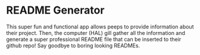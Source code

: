 # **README Generator**

This super fun and functional app allows peeps to provide information about their project. Then, the computer (HAL) gill gather all the information and generate a super professional README file that can be inserted to their github repo! Say goodbye to boring looking READMEs. 
